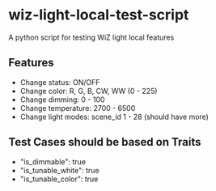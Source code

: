 # wiz-light-local-test-script
A python script for testing WiZ light local features

## Features 
- Change status: ON/OFF
- Change color: R, G, B, CW, WW (0 - 225)
- Change dimming: 0 - 100
- Change temperature: 2700 - 6500
- Change light modes: scene_id 1 - 28 (should have more)

## Test Cases should be based on Traits
- "is_dimmable": true
- "is_tunable_white": true
- "is_tunable_color": true
